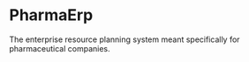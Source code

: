 # PharmaErp
The enterprise resource planning system meant specifically for pharmaceutical companies.
